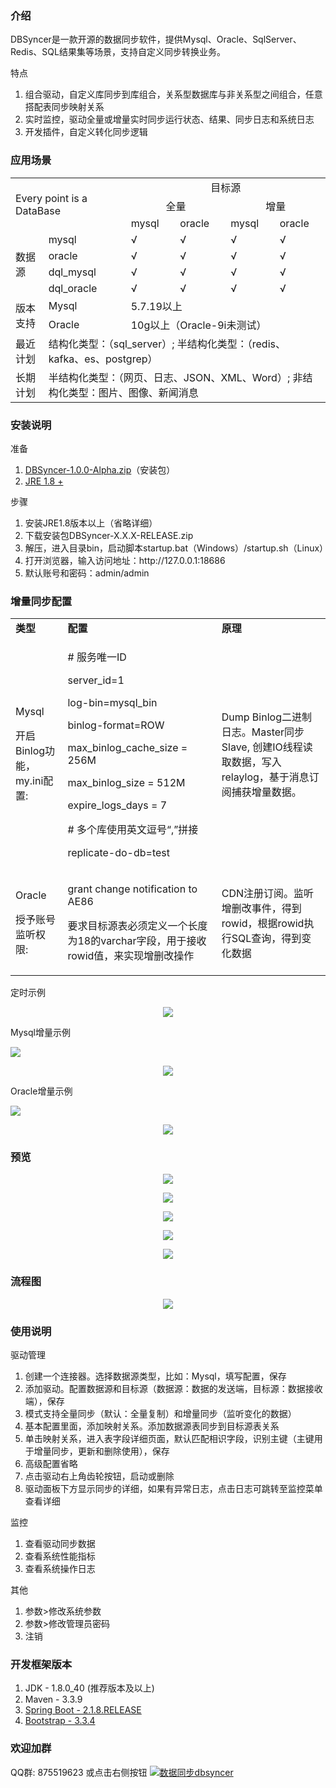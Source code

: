 <div>
    <h3>介绍</h3>
    <p>DBSyncer是一款开源的数据同步软件，提供Mysql、Oracle、SqlServer、Redis、SQL结果集等场景，支持自定义同步转换业务。</p>
    <p>特点</p>
    <ol>
        <li>组合驱动，自定义库同步到库组合，关系型数据库与非关系型之间组合，任意搭配表同步映射关系</li>
        <li>实时监控，驱动全量或增量实时同步运行状态、结果、同步日志和系统日志</li>
        <li>开发插件，自定义转化同步逻辑</li>
    </ol>
</div>

<div>
    <h3>应用场景</h3>
    <table>
        <tbody>
            <tr>
                <td colspan="2" rowspan="3">Every point is a DataBase</td>
                <td colspan="4" align="center">目标源</td>
            </tr>
            <tr>
                <td colspan="2" align="center">全量</td>
                <td colspan="2" align="center">增量</td>
            </tr>
            <tr>
                <td>mysql</td>
                <td>oracle</td>
                <td>mysql</td>
                <td>oracle</td>
            </tr>
            <tr>
                <td rowspan="4">数据源</td>
                <td>mysql</td>
                <td>√</td>
                <td>√</td>
                <td>√</td>
                <td>√</td>
            </tr>
            <tr>
                <td>oracle</td>
                <td>√</td>
                <td>√</td>
                <td>√</td>
                <td>√</td>
            </tr>
            <tr>
                <td>dql_mysql</td>
                <td>√</td>
                <td>√</td>
                <td>√</td>
                <td>√</td>
            </tr>
            <tr>
                <td>dql_oracle</td>
                <td>√</td>
                <td>√</td>
                <td>√</td>
                <td>√</td>
            </tr>
            <tr>
                <td rowspan="2">版本支持</td>
                <td>Mysql</td>
                <td colspan="4">5.7.19以上</td>
            </tr>
            <tr>
                <td>Oracle</td>
                <td colspan="4">10g以上（Oracle-9i未测试）</td>
            </tr>
            <tr>
                <td>最近计划</td>
                <td colspan="5">结构化类型：（sql_server）; 半结构化类型：（redis、kafka、es、postgrep）</td>
            </tr>
            <tr>
                <td>长期计划</td>
                <td colspan="5">半结构化类型：（网页、日志、JSON、XML、Word）; 非结构化类型：图片、图像、新闻消息</td>
            </tr>
        </tbody>
    </table>
    <h3>安装说明</h3>
    <p>准备</p>
    <ol>
        <li><a target="_blank" href="https://gitee.com/ghi/dbsyncer/releases">DBSyncer-1.0.0-Alpha.zip</a>（安装包）</li>
        <li><a target="_blank" href="https://www.oracle.com/java/technologies/jdk8-downloads.html">JRE 1.8 +</a></li>
    </ol>
    <p>步骤</p>
    <ol>
        <li>安装JRE1.8版本以上（省略详细）</li>
        <li>下载安装包DBSyncer-X.X.X-RELEASE.zip</li>
        <li>解压，进入目录bin，启动脚本startup.bat（Windows）/startup.sh（Linux）</li>
        <li>打开浏览器，输入访问地址：http://127.0.0.1:18686</li>
        <li>默认账号和密码：admin/admin</li>
    </ol>
    <h3>增量同步配置</h3>
    <table>
        <tbody>
            <tr>
                <td><b>类型</b></td>
                <td><b>配置</b></td>
                <td><b>原理</b></td>
            </tr>
            <tr>
                <td>
                    <p>Mysql</p>
                    <p>开启Binlog功能，my.ini配置:</p>
                </td>
                <td>
                    <p># 服务唯一ID</p>
                    <p>server_id=1</p>
                    <p>log-bin=mysql_bin</p>
                    <p>binlog-format=ROW</p>
                    <p>max_binlog_cache_size = 256M</p>
                    <p>max_binlog_size = 512M</p>
                    <p>expire_logs_days = 7</p>
                    <p># 多个库使用英文逗号“,”拼接</p>
                    <p>replicate-do-db=test</p>
                </td>
                <td>Dump Binlog二进制日志。Master同步Slave, 创建IO线程读取数据，写入relaylog，基于消息订阅捕获增量数据。</td>
            </tr>
            <tr>
                <td>
                    <p>Oracle</p>
                    <p>授予账号监听权限:</p>
                </td>
                <td>
                    <p>grant change notification to AE86</p>
                    <p>要求目标源表必须定义一个长度为18的varchar字段，用于接收rowid值，来实现增删改操作</p>
                </td>
                <td>CDN注册订阅。监听增删改事件，得到rowid，根据rowid执行SQL查询，得到变化数据</td>
            </tr>
        </tbody>
    </table>
    <p>定时示例</p>
    <p align="center">
        <img src="https://images.gitee.com/uploads/images/2020/1023/160953_d34d6d11_376718.png" />
    </p>
    <p>Mysql增量示例</p>
    <p align="left">
        <img src="https://images.gitee.com/uploads/images/2020/1023/162452_f7133a6b_376718.png" />
    </p>
    <p align="center">
        <img src="https://images.gitee.com/uploads/images/2020/1023/162318_8dcebee2_376718.png" />
    </p>
    <p>Oracle增量示例</p>
    <p align="left">
        <img src="https://images.gitee.com/uploads/images/2020/1023/162452_f7133a6b_376718.png" />
    </p>
    <p align="center">
        <img src="https://images.gitee.com/uploads/images/2020/1023/113038_cc055fd3_376718.png" />
    </p>
</div>

<div>
    <h3>预览</h3>
    <p align="center">
        <img src="https://images.gitee.com/uploads/images/2020/0519/000443_b52b4a8c_376718.png" />
    </p>
    <p align="center">
        <img src="https://images.gitee.com/uploads/images/2020/0602/221008_64dbb479_376718.png" />
    </p>
    <p align="center">
        <img src="https://images.gitee.com/uploads/images/2020/0602/221018_20d0ef67_376718.png" />
    </p>
    <p align="center">
        <img src="https://images.gitee.com/uploads/images/2020/0602/221029_c4f5d804_376718.png" />
    </p>
    <p align="center">
        <img src="https://images.gitee.com/uploads/images/2020/0602/220345_291a73af_376718.png" />
    </p>
    <h3>流程图</h3>
    <p align="center">
        <img src="http://assets.processon.com/chart_image/5d53b405e4b09965fac2ae27.png" />
    </p>
</div>

<div>
<h3>使用说明</h3>
    <p>驱动管理<p/>
    <ol>
        <li>创建一个连接器。选择数据源类型，比如：Mysql，填写配置，保存</li>
        <li>添加驱动。配置数据源和目标源（数据源：数据的发送端，目标源：数据接收端），保存</li>
        <li>模式支持全量同步（默认：全量复制）和增量同步（监听变化的数据）</li>
        <li>基本配置里面，添加映射关系。添加数据源表同步到目标源表关系</li>
        <li>单击映射关系，进入表字段详细页面，默认匹配相识字段，识别主键（主键用于增量同步，更新和删除使用），保存</li>
        <li>高级配置省略</li>
        <li>点击驱动右上角齿轮按钮，启动或删除</li>
        <li>驱动面板下方显示同步的详细，如果有异常日志，点击日志可跳转至监控菜单查看详细</li>
    </ol>
    <p>监控<p/>
    <ol>
        <li>查看驱动同步数据</li>
        <li>查看系统性能指标</li>
        <li>查看系统操作日志</li>
    </ol>
    <p>其他<p/>
    <ol>
        <li>参数>修改系统参数</li>
        <li>参数>修改管理员密码</li>
        <li>注销</li>
    </ol>
    <h3>开发框架版本</h3>
    <ol>
        <li>JDK - 1.8.0_40 (推荐版本及以上)</li>
        <li>Maven - 3.3.9</li>
        <li><a target="_blank" href="https://docs.spring.io/spring-boot/docs/2.1.8.RELEASE/reference/html/">Spring Boot - 2.1.8.RELEASE</a></li>
        <li><a target="_blank" href="http://getbootstrap.com">Bootstrap - 3.3.4</a></li>
    </ol>
</div>

<div>
    <h3>欢迎加群</h3>
    QQ群: 875519623 或点击右侧按钮 <a target="_blank" href="//shang.qq.com/wpa/qunwpa?idkey=fce8d51b264130bac5890674e7db99f82f7f8af3f790d49fcf21eaafc8775f2a"><img border="0" src="//pub.idqqimg.com/wpa/images/group.png" alt="数据同步dbsyncer" title="数据同步dbsyncer" />
</div>